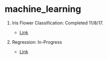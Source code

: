 # machine_learning


1. Iris Flower Classification: Completed 11/8/17. 
   * [Link](https://machinelearningmastery.com/machine-learning-in-python-step-by-step/)

2. Regression: In-Progress
   * [Link](https://pythonprogramming.net/training-testing-machine-learning-tutorial/?completed=/features-labels-machine-learning-tutorial/)

